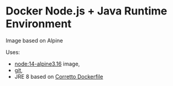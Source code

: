 # Docker Node.js + Java Runtime Environment

Image based on Alpine

Uses:

- [node:14-alpine3.16](https://github.com/nodejs/docker-node/blob/3f8018043408490439723ed3b71ab5578d69ea70/14/alpine3.16/Dockerfile) image,
- [git](https://pkgs.alpinelinux.org/packages?name=git&branch=edge&repo=main),
- JRE 8 based on [Corretto Dockerfile](https://github.com/corretto/corretto-docker/blob/7996710c56ef95dba20bb0d5784b0e941dfdaa5b/8/jre/alpine/3.13/Dockerfile)